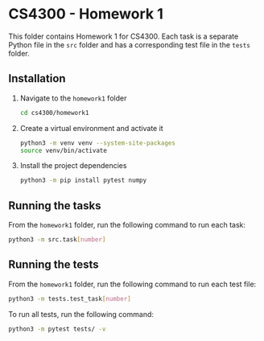 # CS4300 - Homework 1

This folder contains Homework 1 for CS4300.
Each task is a separate Python file in the `src` folder and has a corresponding test file in the `tests` folder.

## Installation

1. Navigate to the `homework1` folder

    ```bash
    cd cs4300/homework1
    ```

2. Create a virtual environment and activate it

    ```bash
    python3 -m venv venv --system-site-packages
    source venv/bin/activate
    ```

3. Install the project dependencies

    ```bash
    python3 -m pip install pytest numpy
    ```

## Running the tasks

From the `homework1` folder, run the following command to run each task:

```bash
python3 -m src.task[number]
```

## Running the tests

From the `homework1` folder, run the following command to run each test file:

```bash
python3 -m tests.test_task[number]
```

To run all tests, run the following command:

```bash
python3 -m pytest tests/ -v
```
